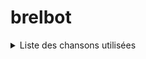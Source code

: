 # brelbot

<details>
<summary> Liste des chansons utilisées </summary>

- À deux
- À jeun
- Aldonza
- Amsterdam
- Au printemps
- Au suivant
- Avec élégance
- Ballade
- Bruxelles
- Ce qu’il nous faut (Ce qu’il vous faut)
- Ces gens-là
- Chacun sa Dulcinea
- Chanson sans paroles
- Clara
- Comment tuer l’amant de sa femme quand on a été élevé comme moi dans la tradition
- C’est comme ça
- Demain l’on se marie (la chanson des Fiancés)
- Dites, si c’était vrai
- Dors ma mie
- Dulcinéa
- Départs
- Fernand
- Fils de...
- Gloria
- Grand Jacques (C’est trop facile)
- Grand-mère
- Heureux
- Il neige sur Liège
- Il nous faut regarder
- Il peut pleuvoir
- Il pleut (les carreaux)
- Il y a
- Isabelle
- Jaurès
- Je ne sais pas
- Je prendrai
- Je suis l’ombre des chansons
- Je suis un soir d’été
- Je t’aime
- Jef
- Jojo
- J’aimais
- J’arrive
- J’en appelle
- Knokke-le-Zoute tango
- La, La, La
- La Bastille
- La bière
- La bourrée du célibataire
- La Cathédrale
- La chanson de Jacky
- La chanson de Van Horst
- La chanson des vieux amants
- La Colombe
- La Dame patronnesse
- La Fanette
- La foire
- La Haine
- La Lumière jaillira
- La Mort
- La Parlote
- La quête
- La Statue
- La Tendresse
- La toison d’or
- La Valse à Mille Temps
- La ville s’endormait
- Le Bon dieu
- Le Caporal Casse-Pompon
- Le Casque d’Or de Mambrino
- Le Cheval
- Le Chevalier aux Miroirs
- Le Colonel
- Le Dernier repas
- Le diable (ça va)
- Le fou du roi
- Le Gaz
- Le Lion
- Le Moribond
- Le Pendu
- Le Plat Pays
- Le Prochain Amour
- Le tango funèbre
- Le troubadour
- Les Amants de cœur
- Les bergers
- Les Biches
- Les Bigotes
- Les blés
- Les Bonbons 67
- Les Bonbons
- Les Bourgeois
- Les Cœurs tendres
- Les deux fauteuils
- Les désespérés
- Les Fenêtres
- Les Filles et les Chiens
- Les Flamandes
- Les Flamingants
- Les gens
- Les jardins du casino
- Les Marquises
- Les moutons
- Les paumés du petit matin
- Les pavés
- Les Pieds dans le ruisseau
- Les Prénoms de Paris
- Les Remparts de Varsovie
- Les Singes
- Les timides
- Les Toros
- Les Vieux
- Litanies pour un retour
- L’accordéon de la vie
- L’air de la bêtise
- L’Amour est mort
- L’ange déchu
- L’Aventure
- L’enfance
- L’Homme dans la cité
- L’homme de la Mancha
- L’Ivrogne
- L’orage
- L’Ostendaise
- L’âge idiot
- L’éclusier
- Madeleine
- Mai 40
- Marieke
- Mathilde
- Mon enfance
- Mon père disait
- Ne me quitte pas
- On n’oublie rien
- Orly
- Pardons
- Place de la Contrescarpe
- Pourquoi fait-il toutes ces choses
- Pourquoi faut-il que les hommes s’ennuient 
- Prière païenne
- Quand maman reviendra
- Quand on n’a que l’amour
- Qu’avons-nous fait bonnes gens 
- Regarde bien, petit
- Rosa
- Saint Pierre
- Sans amour
- Sans exigences
- Seul
- Si tu revenais
- Sur la place
- S’il te faut
- Tango funèbre
- Titine
- Un animal
- Un enfant
- Une île
- Vesoul
- Vieillir
- Vivre debout
- Voici
- Voir un ami pleurer
- Voir
- Vraiment je ne pense qu’à lui
- Zangra

</details>